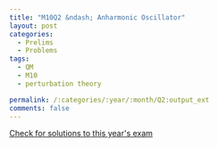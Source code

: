 ```yaml
---
title: "M10Q2 &ndash; Anharmonic Oscillator"
layout: post
categories:
  - Prelims
  - Problems
tags:
  - QM
  - M10
  - perturbation theory

permalink: /:categories/:year/:month/Q2:output_ext
comments: false
---
```

<object data="2010M2Q.pdf" type="application/pdf" width="100%" height="500"></object>
<div class="message"><a href='https://princetonprelim.com/prelim/25/'>Check for solutions to this year's exam</a></div>